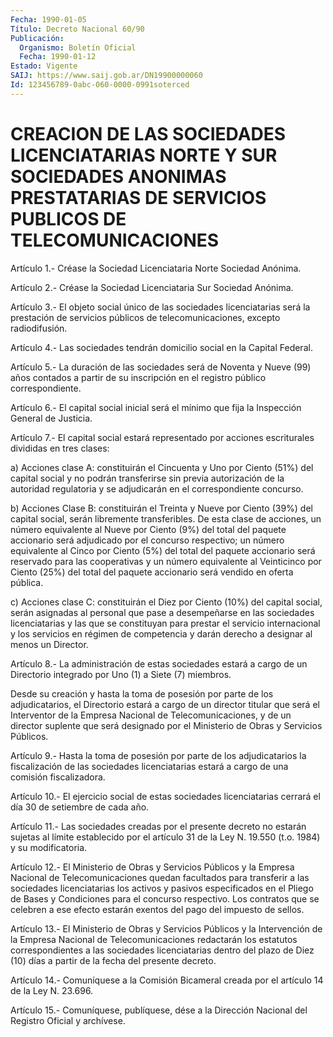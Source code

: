 ```yaml
---
Fecha: 1990-01-05
Título: Decreto Nacional 60/90
Publicación:
  Organismo: Boletín Oficial
  Fecha: 1990-01-12
Estado: Vigente
SAIJ: https://www.saij.gob.ar/DN19900000060
Id: 123456789-0abc-060-0000-0991soterced
---
```

# CREACION DE LAS SOCIEDADES LICENCIATARIAS NORTE Y SUR SOCIEDADES ANONIMAS PRESTATARIAS DE SERVICIOS PUBLICOS DE TELECOMUNICACIONES

<a id="1"></a>
Artículo  1.-  Créase la Sociedad Licenciataria Norte Sociedad Anónima.

<a id="2"></a>
Artículo  2.-  Créase  la  Sociedad Licenciataria Sur Sociedad Anónima.

<a id="3"></a>
Artículo  3.-  El  objeto  social  único  de  las  sociedades licenciatarias    será  la  prestación  de  servicios  públicos  de telecomunicaciones, excepto radiodifusión.

<a id="4"></a>
Artículo  4.-  Las  sociedades  tendrán domicilio social en la Capital Federal.

<a id="5"></a>
Artículo  5.-  La duración de las sociedades será de Noventa y Nueve (99) años contados  a partir de su inscripción en el registro público correspondiente.

<a id="6"></a>
Artículo 6.- El capital social inicial será el mínimo que fija la Inspección General de Justicia.

<a id="7"></a>
Artículo 7.- El capital social estará representado por acciones escriturales divididas en tres clases:

a) Acciones  clase  A:  constituirán  el Cincuenta y Uno por Ciento (51%)  del  capital  social  y  no podrán transferirse  sin  previa autorización de la autoridad regulatoria  y  se  adjudicarán  en el correspondiente concurso.

b)  Acciones  Clase  B:  constituirán el Treinta y Nueve por Ciento (39%) del capital social,  serán  libremente transferibles. De esta clase de acciones, un número equivalente  al  Nueve por Ciento (9%) del total del paquete accionario será adjudicado  por  el  concurso respectivo;  un  número  equivalente  al  Cinco por Ciento (5%) del total del paquete accionario será reservado  para  las cooperativas y un número equivalente al Veinticinco por Ciento (25%)  del  total del  paquete  accionario  será  vendido  en  oferta  pública.

c)  Acciones  clase  C:  constituirán  el Diez por Ciento (10%) del capital social, serán asignadas al personal que pase a desempeñarse  en  las  sociedades  licenciatarias   y  las  que  se constituyan para prestar el servicio internacional y  los servicios en  régimen de competencia y darán derecho a designar al  menos  un Director.

<a id="8"></a>
Artículo  8.-  La  administración de estas sociedades estará a cargo de un Directorio integrado  por Uno (1) a Siete (7) miembros.

Desde su creación y hasta la toma de  posesión  por  parte  de  los adjudicatarios,  el  Directorio  estará  a  cargo  de  un  director titular   que  será  el  Interventor  de  la  Empresa  Nacional  de Telecomunicaciones,  y  de  un director suplente que será designado por el Ministerio de  Obras y Servicios Públicos.

<a id="9"></a>
Artículo  9.-  Hasta  la  toma  de  posesión  por parte de los adjudicatarios  la  fiscalización  de las sociedades licenciatarias estará a cargo de una comisión fiscalizadora.

<a id="10"></a>
Artículo  10.-  El  ejercicio  social  de  estas  sociedades licenciatarias  cerrará  el  día  30  de  setiembre  de  cada  año.

<a id="11"></a>
Artículo 11.- Las sociedades creadas por el presente decreto no estarán  sujetas al límite establecido por el artículo 31 de la Ley N. 19.550 (t.o. 1984) y su modificatoria.

<a id="12"></a>
Artículo 12.- El Ministerio de Obras y Servicios Públicos y la Empresa  Nacional  de  Telecomunicaciones  quedan  facultados  para transferir  a  las  sociedades licenciatarias los activos y pasivos especificados en el Pliego  de Bases y Condiciones para el concurso respectivo. Los contratos que  se  celebren  a  ese  efecto estarán exentos del pago del impuesto de sellos.

<a id="13"></a>
Artículo 13.- El Ministerio de Obras y Servicios Públicos y la Intervención    de    la  Empresa  Nacional  de  Telecomunicaciones redactarán  los  estatutos    correspondientes   a  las  sociedades licenciatarias dentro del plazo de Diez (10) días  a  partir  de la fecha del presente decreto.

<a id="14"></a>
Artículo 14.- Comuníquese a la Comisión Bicameral creada por el artículo 14 de la Ley N. 23.696.

<a id="15"></a>
Artículo  15.-  Comuníquese,  publíquese,  dése a la Dirección Nacional del Registro Oficial y archívese.